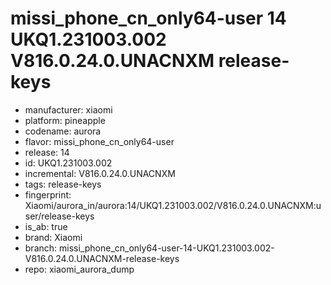 # missi_phone_cn_only64-user 14 UKQ1.231003.002 V816.0.24.0.UNACNXM release-keys
- manufacturer: xiaomi
- platform: pineapple
- codename: aurora
- flavor: missi_phone_cn_only64-user
- release: 14
- id: UKQ1.231003.002
- incremental: V816.0.24.0.UNACNXM
- tags: release-keys
- fingerprint: Xiaomi/aurora_in/aurora:14/UKQ1.231003.002/V816.0.24.0.UNACNXM:user/release-keys
- is_ab: true
- brand: Xiaomi
- branch: missi_phone_cn_only64-user-14-UKQ1.231003.002-V816.0.24.0.UNACNXM-release-keys
- repo: xiaomi_aurora_dump
